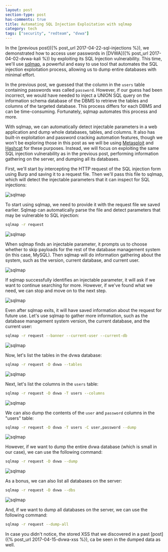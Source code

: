 ```yaml
---
layout: post
section-type: post
has-comments: true
title: Automating SQL Injection Exploitation with sqlmap
category: tech
tags: ["security", "redteam", "dvwa"]
---
```


In the [previous post]({% post_url 2017-04-22-sql-injections %}), we
demonstrated how to access user passwords in
[DVWA]({% post_url 2017-04-02-dvwa-kali %}) by exploiting its SQL Injection
vulnerability. This time, we'll use [sqlmap](https://sqlmap.org/), a powerful
and easy to use tool that automates the SQL injection exploitation process,
allowing us to dump entire databases with minimal effort.

In the previous post, we guessed that the column in the `users` table containing
passwords was called `password`. However, if our guess had been incorrect, we
would have needed to inject a UNION SQL query on the information schema database
of the DBMS to retrieve the tables and columns of the targeted database. This
process differs for each DBMS and can be time-consuming. Fortunately, sqlmap
automates this process and more.

With sqlmap, we can automatically detect injectable parameters in a web
application and dump whole databases, tables, and columns. It also has built-in
exploitation and password cracking automation features, though we won't be
exploring those in this post as we will be using
[Metasploit](https://www.metasploit.com/) and
[Hashcat](https://hashcat.net/hashcat/) for these purposes. Instead, we will
focus on exploiting the same SQL injection vulnerability as in the previous
post, performing information gathering on the server, and dumping all its
databases.

First, we'll start by intercepting the HTTP request of the SQL injection form
using Burp and saving it to a request file. Then we'll pass this file to sqlmap,
which will detect the injectable parameters that it can inspect for SQL
injections:

![sqlmap](/img/posts/sqlmap/sqlmap.png)

To start using sqlmap, we need to provide it with the request file we saved
earlier. Sqlmap can automatically parse the file and detect parameters that may
be vulnerable to SQL injection:

```bash
sqlmap -r request
```

![sqlmap](/img/posts/sqlmap/sqlmap-0.png)

When sqlmap finds an injectable parameter, it prompts us to choose whether to
skip payloads for the rest of the database management system (in this case,
MySQL). Then sqlmap will do information gathering about the system, such as the
version, current database, and current user.

![sqlmap](/img/posts/sqlmap/sqlmap-1.png)

If sqlmap successfully identifies an injectable parameter, it will ask if we
want to continue searching for more. However, if we've found what we need, we
can stop and move on to the next step.

![sqlmap](/img/posts/sqlmap/sqlmap-2.png)

Even after sqlmap exits, it will have saved information about the request for
future use. Let's use sqlmap to gather more information, such as the database
management system version, the current database, and the current user:

```bash
sqlmap -r request --banner --current-user --current-db
```

![sqlmap](/img/posts/sqlmap/sqlmap-3.png)

Now, let's list the tables in the dvwa database:

```bash
sqlmap -r request -D dvwa --tables
```

![sqlmap](/img/posts/sqlmap/sqlmap-4.png)

Next, let's list the columns in the `users` table:

```bash
sqlmap -r request -D dvwa -T users --columns
```

![sqlmap](/img/posts/sqlmap/sqlmap-5.png)

We can also dump the contents of the `user` and `password` columns in the
"users" table:

```bash
sqlmap -r request -D dvwa -T users -C user,password --dump
```

![sqlmap](/img/posts/sqlmap/sqlmap-7.png)

However, if we want to dump the entire dvwa database (which is small in our
case), we can use the following command:

```bash
sqlmap -r request -D dvwa --dump
```

![sqlmap](/img/posts/sqlmap/sqlmap-8.png)

As a bonus, we can also list all databases on the server:

```bash
sqlmap -r request -D dvwa --dbs
```

![sqlmap](/img/posts/sqlmap/sqlmap-9.png)

And, if we want to dump all databases on the server, we can use the following
command:

```bash
sqlmap -r request --dump-all
```

In case you didn't notice, the stored XSS that we discovered in a past
[post]({% post_url 2017-04-15-dvwa-xss %}), ca be seen in the dumped data as
well.
